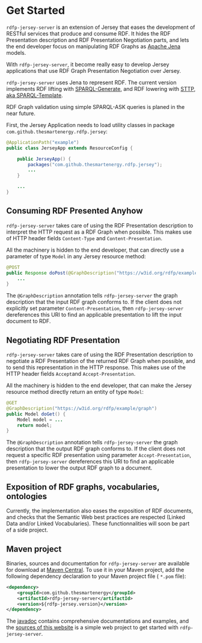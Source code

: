 # Get Started

`rdfp-jersey-server` is an extension of Jersey that eases the development of RESTful services that produce and consume RDF. It hides the RDF Presentation description and RDF Presentation Negotiation parts, and lets the end developer focus on manipulating RDF Graphs as [Apache Jena](http://jena.apache.org/) models.

With `rdfp-jersey-server`, it become really easy to develop Jersey applications that use RDF Graph Presentation Negotiation over Jersey. 

`rdfp-jersey-server` uses Jena to represent RDF. The current version implements RDF lifting with [SPARQL-Generate](https://w3id.org/sparql-generate/), and RDF lowering with [STTP, aka SPARQL-Template](https://ns.inria.fr/sparql-template/).

RDF Graph validation using simple SPARQL-ASK queries is planed in the near future.


First, the Jersey Application needs to load utility classes in package `com.github.thesmartenergy.rdfp.jersey`:

```java
@ApplicationPath("example")
public class JerseyApp extends ResourceConfig {

    public JerseyApp() {
        packages("com.github.thesmartenergy.rdfp.jersey");
        ...
    }

    ...
} 
```

## Consuming RDF Presented Anyhow

`rdfp-jersey-server` takes care of using the RDF Presentation description to interpret the HTTP request as a RDF Graph when possible. This makes use of HTTP header fields `Content-Type` and `Content-Presentation`.

All the machinery is hidden to the end developer, that can directly use a parameter of type `Model` in any Jersey resource method:

```java
@POST
public Response doPost(@GraphDescription("https://w3id.org/rdfp/example/graph") Model model) {
    ...
}
```

The `@GraphDescription` annotation tells `rdfp-jersey-server` the graph description that the input RDF graph conforms to. If the client does not explicitly set parameter `Content-Presentation`, then `rdfp-jersey-server` dereferences this URI to find an applicable presentation to lift the input document to RDF.


## Negotiating RDF Presentation

`rdfp-jersey-server` takes care of using the RDF Presentation description to negotiate a RDF Presentation of the returned RDF Graph when possible, and to send this representation in the HTTP response. This makes use of the HTTP header fields `Accept`and `Accept-Presentation`.

All the machinery is hidden to the end developer, that can make the Jersey resource method directly return an entity of type `Model`:

```java
@GET
@GraphDescription("https://w3id.org/rdfp/example/graph")
public Model doGet() {
    Model model = ...
    return model;
}
```

The `@GraphDescription` annotation tells `rdfp-jersey-server` the graph description that the output RDF graph conforms to. If the client does not request a specific RDF presentation using parameter `Accept-Presentation`, then `rdfp-jersey-server` dereferences this URI to find an applicable presentation to lower the output RDF graph to a document.


## Exposition of RDF graphs, vocabularies, ontologies

Currently, the implementation also eases the exposition of RDF documents, and checks that the Semantic Web best practices are respected (Linked Data and/or Linked Vocabularies). These functionnalities will soon be part of a side project.


## Maven project

Binaries, sources and documentation for `rdfp-jersey-server` are available for download at [Maven Central](http://search.maven.org/#search%7Cga%7C1%7Crdfp-jersey%22). To use it in your Maven project, add the following dependency declaration to your Maven project file ( `*.pom` file):
 
```xml
<dependency>
    <groupId>com.github.thesmartenergy</groupId>
    <artifactId>rdfp-jersey-server</artifactId>
    <version>${rdfp-jersey.version}</version>
</dependency>
```

The [javadoc](https://w3id.org/rdfp/apidocs/index.html) contains comprehensive documentations and examples, and the [sources of this website](https://github.com/thesmartenergy/rdfp/tree/master/rdfp-website) is a simple web project to get started with `rdfp-jersey-server`. 

